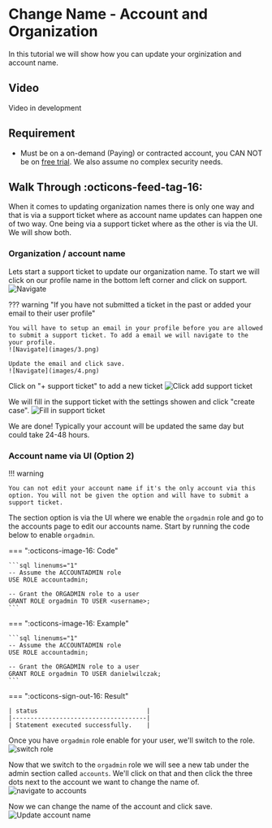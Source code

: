# Change Name - Account and Organization
In this tutorial we will show how you can update your orginization and account name.

## Video
Video in development

## Requirement
- Must be on a on-demand (Paying) or contracted account, you CAN NOT be on [free trial](https://signup.snowflake.com/). We also assume no complex security needs.

## Walk Through :octicons-feed-tag-16:
When it comes to updating organization names there is only one way and that is via a support ticket where as account name updates can happen one of two way. One being via a support ticket where as the other is via the UI. We will show both.

### Organization / account name
Lets start a support ticket to update our organization name. To start we will click on our profile name in the bottom left corner and click on support.
![Navigate](images/1.png)

??? warning "If you have not submitted a ticket in the past or added your email to their user profile"

    You will have to setup an email in your profile before you are allowed to submit a support ticket. To add a email we will navigate to the your profile.
    ![Navigate](images/3.png)

    Update the email and click save.
    ![Navigate](images/4.png)


Click on "+ support ticket" to add a new ticket
![Click add support ticket](images/2.png)

We will fill in the support ticket with the settings showen and click "create case".
![Fill in support ticket](images/5.png)

We are done! Typically your account will be updated the same day but could take 24-48 hours.

### Account name via UI (Option 2)
!!! warning 

    You can not edit your account name if it's the only account via this option. You will not be given the option and will have to submit a support ticket.

The section option is via the UI where we enable the ``orgadmin`` role and go to the accounts page to edit our accounts name. Start by running the code below to enable ``orgadmin``.

=== ":octicons-image-16: Code"

    ```sql linenums="1"
    -- Assume the ACCOUNTADMIN role
    USE ROLE accountadmin;

    -- Grant the ORGADMIN role to a user
    GRANT ROLE orgadmin TO USER <username>;
    ```

=== ":octicons-image-16: Example"

    ```sql linenums="1"
    -- Assume the ACCOUNTADMIN role
    USE ROLE accountadmin;

    -- Grant the ORGADMIN role to a user
    GRANT ROLE orgadmin TO USER danielwilczak;
    ```

=== ":octicons-sign-out-16: Result"

    | status                              |
    |-------------------------------------|
    | Statement executed successfully.    |


Once you have ``orgadmin`` role enable for your user, we'll switch to the role.
![switch role](images/6.png)

Now that we switch to the ``orgadmin`` role we will see a new tab under the admin section called ``accounts``. We'll click on that and then click the three dots next to the account we want to change the name of.
![navigate to accounts](images/7.png)

Now we can change the name of the account and click save.
![Update account name](images/8.png)
